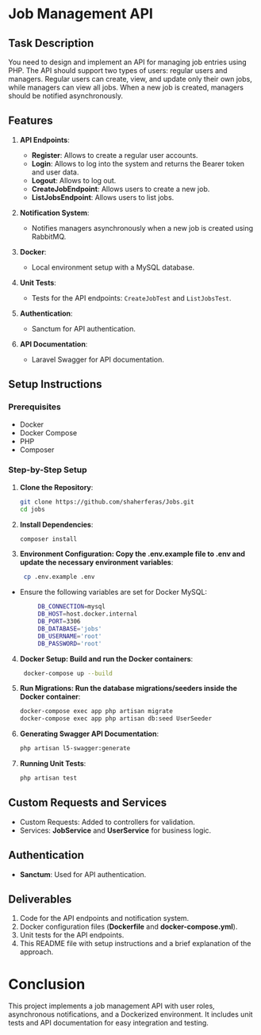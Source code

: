 # Job Management API

## Task Description

You need to design and implement an API for managing job entries using PHP. The API should support two types of users: regular users and managers. Regular users can create, view, and update only their own jobs, while managers can view all jobs. When a new job is created, managers should be notified asynchronously.

## Features

1. **API Endpoints**:
    - **Register**: Allows to create a regular user accounts.
    - **Login**: Allows to log into the system and returns the Bearer token and user data.
    - **Logout**: Allows to log out.
    - **CreateJobEndpoint**: Allows users to create a new job.
    - **ListJobsEndpoint**: Allows users to list jobs.

2. **Notification System**:
    - Notifies managers asynchronously when a new job is created using RabbitMQ.

3. **Docker**:
    - Local environment setup with a MySQL database.

4. **Unit Tests**:
    - Tests for the API endpoints: `CreateJobTest` and `ListJobsTest`.

5. **Authentication**:
    - Sanctum for API authentication.

6. **API Documentation**:
    - Laravel Swagger for API documentation.

## Setup Instructions

### Prerequisites

- Docker
- Docker Compose
- PHP
- Composer

### Step-by-Step Setup

1. **Clone the Repository**:

   ```bash
   git clone https://github.com/shaherferas/Jobs.git
   cd jobs
   
2. **Install Dependencies**:
   ```bash
   composer install

3. **Environment Configuration: Copy the .env.example file to .env and update the necessary environment variables**:
   ```bash 
    cp .env.example .env
   
- Ensure the following variables are set for Docker MySQL:
   ```bash
        DB_CONNECTION=mysql
        DB_HOST=host.docker.internal
        DB_PORT=3306
        DB_DATABASE='jobs'
        DB_USERNAME='root'
        DB_PASSWORD='root'
  ```

4. **Docker Setup: Build and run the Docker containers**:
   ```bash
    docker-compose up --build

5. **Run Migrations: Run the database migrations/seeders inside the Docker container**:
   ```bash
   docker-compose exec app php artisan migrate
   docker-compose exec app php artisan db:seed UserSeeder
   
6. **Generating Swagger API Documentation**:
   ```bash
   php artisan l5-swagger:generate

7. **Running Unit Tests**:
   ```bash
   php artisan test

## Custom Requests and Services
- Custom Requests: Added to controllers for validation.
- Services: **JobService** and **UserService** for business logic.

## Authentication
- **Sanctum**: Used for API authentication.

## Deliverables
1. Code for the API endpoints and notification system.
2. Docker configuration files (**Dockerfile** and **docker-compose.yml**).
3. Unit tests for the API endpoints.
4. This README file with setup instructions and a brief explanation of the approach.

# Conclusion
This project implements a job management API with user roles, asynchronous notifications, and a Dockerized environment. It includes unit tests and API documentation for easy integration and testing.
